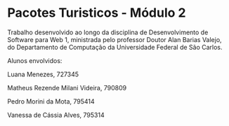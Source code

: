 # Pacotes Turisticos - Módulo 2
Trabalho desenvolvido ao longo da disciplina de Desenvolvimento de Software para Web 1, ministrada pelo professor Doutor Alan Barias Valejo, do Departamento de Computação da Universidade Federal de São Carlos.

Alunos envolvidos:

Luana Menezes, 727345

Matheus Rezende Milani Videira, 790809

Pedro Morini da Mota, 795414

Vanessa de Cássia Alves, 795314